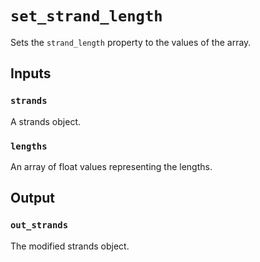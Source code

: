 # `set_strand_length`

Sets the `strand_length` property to the values of the array. 

## Inputs

### `strands`
A strands object.

### `lengths`
An array of float values representing the lengths.

## Output

### `out_strands`
The modified strands object.
